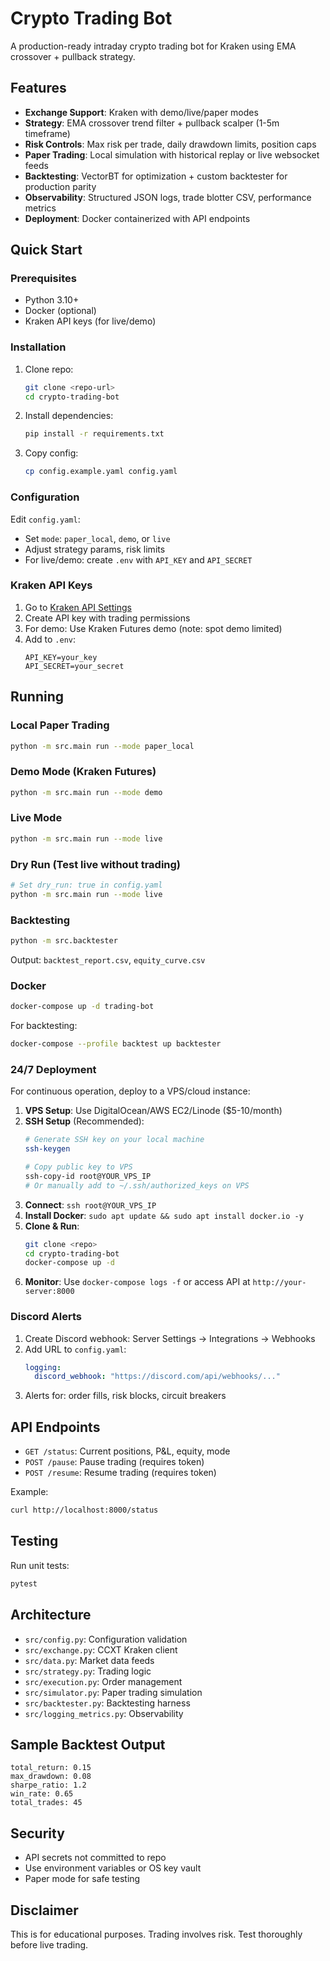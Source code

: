 # Crypto Trading Bot

A production-ready intraday crypto trading bot for Kraken using EMA crossover + pullback strategy.

## Features

- **Exchange Support**: Kraken with demo/live/paper modes
- **Strategy**: EMA crossover trend filter + pullback scalper (1-5m timeframe)
- **Risk Controls**: Max risk per trade, daily drawdown limits, position caps
- **Paper Trading**: Local simulation with historical replay or live websocket feeds
- **Backtesting**: VectorBT for optimization + custom backtester for production parity
- **Observability**: Structured JSON logs, trade blotter CSV, performance metrics
- **Deployment**: Docker containerized with API endpoints

## Quick Start

### Prerequisites

- Python 3.10+
- Docker (optional)
- Kraken API keys (for live/demo)

### Installation

1. Clone repo:
   ```bash
   git clone <repo-url>
   cd crypto-trading-bot
   ```

2. Install dependencies:
   ```bash
   pip install -r requirements.txt
   ```

3. Copy config:
   ```bash
   cp config.example.yaml config.yaml
   ```

### Configuration

Edit `config.yaml`:

- Set `mode`: `paper_local`, `demo`, or `live`
- Adjust strategy params, risk limits
- For live/demo: create `.env` with `API_KEY` and `API_SECRET`

### Kraken API Keys

1. Go to [Kraken API Settings](https://www.kraken.com/u/security/api)
2. Create API key with trading permissions
3. For demo: Use Kraken Futures demo (note: spot demo limited)
4. Add to `.env`:
   ```
   API_KEY=your_key
   API_SECRET=your_secret
   ```

## Running

### Local Paper Trading

```bash
python -m src.main run --mode paper_local
```

### Demo Mode (Kraken Futures)

```bash
python -m src.main run --mode demo
```

### Live Mode

```bash
python -m src.main run --mode live
```

### Dry Run (Test live without trading)

```bash
# Set dry_run: true in config.yaml
python -m src.main run --mode live
```

### Backtesting

```bash
python -m src.backtester
```

Output: `backtest_report.csv`, `equity_curve.csv`

### Docker

```bash
docker-compose up -d trading-bot
```

For backtesting:
```bash
docker-compose --profile backtest up backtester
```

### 24/7 Deployment

For continuous operation, deploy to a VPS/cloud instance:

1. **VPS Setup**: Use DigitalOcean/AWS EC2/Linode ($5-10/month)
2. **SSH Setup** (Recommended):
   ```bash
   # Generate SSH key on your local machine
   ssh-keygen

   # Copy public key to VPS
   ssh-copy-id root@YOUR_VPS_IP
   # Or manually add to ~/.ssh/authorized_keys on VPS
   ```
3. **Connect**: `ssh root@YOUR_VPS_IP`
4. **Install Docker**: `sudo apt update && sudo apt install docker.io -y`
5. **Clone & Run**:
   ```bash
   git clone <repo>
   cd crypto-trading-bot
   docker-compose up -d
   ```
6. **Monitor**: Use `docker-compose logs -f` or access API at `http://your-server:8000`

### Discord Alerts

1. Create Discord webhook: Server Settings → Integrations → Webhooks
2. Add URL to `config.yaml`:
   ```yaml
   logging:
     discord_webhook: "https://discord.com/api/webhooks/..."
   ```
3. Alerts for: order fills, risk blocks, circuit breakers

## API Endpoints

- `GET /status`: Current positions, P&L, equity, mode
- `POST /pause`: Pause trading (requires token)
- `POST /resume`: Resume trading (requires token)

Example:
```bash
curl http://localhost:8000/status
```

## Testing

Run unit tests:
```bash
pytest
```

## Architecture

- `src/config.py`: Configuration validation
- `src/exchange.py`: CCXT Kraken client
- `src/data.py`: Market data feeds
- `src/strategy.py`: Trading logic
- `src/execution.py`: Order management
- `src/simulator.py`: Paper trading simulation
- `src/backtester.py`: Backtesting harness
- `src/logging_metrics.py`: Observability

## Sample Backtest Output

```
total_return: 0.15
max_drawdown: 0.08
sharpe_ratio: 1.2
win_rate: 0.65
total_trades: 45
```

## Security

- API secrets not committed to repo
- Use environment variables or OS key vault
- Paper mode for safe testing

## Disclaimer

This is for educational purposes. Trading involves risk. Test thoroughly before live trading.